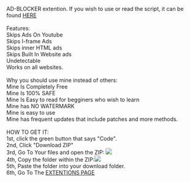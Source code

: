 AD-BLOCKER extention. If you wish to use or read the script, it can be found <a href="https://raw.githubusercontent.com/VirescentOverlord/AD-BLOCKER/main/normal-blocker.js?token=GHSAT0AAAAAABTRKDFUUBNYVQJWSHJP2F5CYTE4DUA">HERE</a> <br /> <br />Features:<br />Skips Ads On Youtube<br /> Skips I-frame Ads<br /> Skips inner HTML ads<br />Skips Built In Website ads<br /> Undetectable<br /> Works on all websites.<br /><br />Why you should use mine instead of others: <br />Mine Is Completely Free<br />Mine Is 100% SAFE<br />Mine Is Easy to read for begginers who wish to learn<br />Mine has NO WATERMARK<br />Mine is easy to use<br />Mine has frequent updates that include patches and more methods.<br /><br /> HOW TO GET IT:<br /> 1st, click the green button that says "Code".<br />2nd, Click "Download ZIP"<br />3rd, Go To Your files and open the ZIP: <img src="https://raw.githubusercontent.com/VirescentOverlord/imgs/main/Screenshot%202022-04-24%204.48.30%20AM.png?token=GHSAT0AAAAAABTRKDFU26VW7QOS5JNZ2O56YTFCKWA"  > <br />4th, Copy the folder within the ZIP:<img src="https://raw.githubusercontent.com/VirescentOverlord/imgs/main/Screenshot%202022-04-24%204.50.28%20AM.png?token=GHSAT0AAAAAABTRKDFUFAQ6EVPFN4GPA3EQYTFCOGQ"> <br />5th, Paste the folder into your download folder. <br />6th, Go To The <a href="chrome://extensions/">EXTENTIONS PAGE</a>
